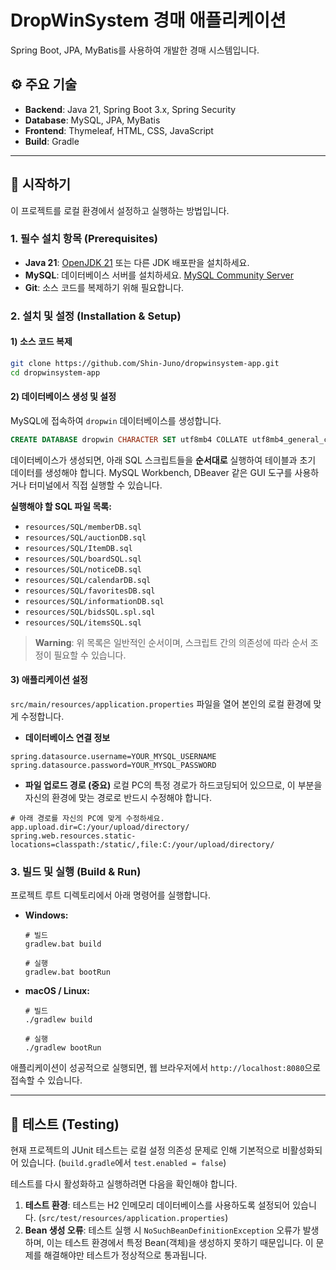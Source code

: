 # DropWinSystem 경매 애플리케이션

Spring Boot, JPA, MyBatis를 사용하여 개발한 경매 시스템입니다.

## ⚙️ 주요 기술
- **Backend**: Java 21, Spring Boot 3.x, Spring Security
- **Database**: MySQL, JPA, MyBatis
- **Frontend**: Thymeleaf, HTML, CSS, JavaScript
- **Build**: Gradle

---

## 🚀 시작하기

이 프로젝트를 로컬 환경에서 설정하고 실행하는 방법입니다.

### 1. 필수 설치 항목 (Prerequisites)

- **Java 21**: [OpenJDK 21](https://jdk.java.net/21/) 또는 다른 JDK 배포판을 설치하세요.
- **MySQL**: 데이터베이스 서버를 설치하세요. [MySQL Community Server](https://dev.mysql.com/downloads/mysql/)
- **Git**: 소스 코드를 복제하기 위해 필요합니다.

### 2. 설치 및 설정 (Installation & Setup)

#### 1) 소스 코드 복제

```bash
git clone https://github.com/Shin-Juno/dropwinsystem-app.git
cd dropwinsystem-app
```


#### 2) 데이터베이스 생성 및 설정

MySQL에 접속하여 `dropwin` 데이터베이스를 생성합니다.

```sql
CREATE DATABASE dropwin CHARACTER SET utf8mb4 COLLATE utf8mb4_general_ci;
```

데이터베이스가 생성되면, 아래 SQL 스크립트들을 **순서대로** 실행하여 테이블과 초기 데이터를 생성해야 합니다. MySQL Workbench, DBeaver 같은 GUI 도구를 사용하거나 터미널에서 직접 실행할 수 있습니다.

**실행해야 할 SQL 파일 목록:**
- `resources/SQL/memberDB.sql`
- `resources/SQL/auctionDB.sql`
- `resources/SQL/ItemDB.sql`
- `resources/SQL/boardSQL.sql`
- `resources/SQL/noticeDB.sql`
- `resources/SQL/calendarDB.sql`
- `resources/SQL/favoritesDB.sql`
- `resources/SQL/informationDB.sql`
- `resources/SQL/bidsSQL.spl.sql`
- `resources/SQL/itemsSQL.sql`

> **Warning**: 위 목록은 일반적인 순서이며, 스크립트 간의 의존성에 따라 순서 조정이 필요할 수 있습니다.

#### 3) 애플리케이션 설정

`src/main/resources/application.properties` 파일을 열어 본인의 로컬 환경에 맞게 수정합니다.

- **데이터베이스 연결 정보**

```properties
spring.datasource.username=YOUR_MYSQL_USERNAME
spring.datasource.password=YOUR_MYSQL_PASSWORD
```

- **파일 업로드 경로 (중요)**
  로컬 PC의 특정 경로가 하드코딩되어 있으므로, 이 부분을 자신의 환경에 맞는 경로로 반드시 수정해야 합니다.

```properties
# 아래 경로를 자신의 PC에 맞게 수정하세요.
app.upload.dir=C:/your/upload/directory/
spring.web.resources.static-locations=classpath:/static/,file:C:/your/upload/directory/
```

### 3. 빌드 및 실행 (Build & Run)

프로젝트 루트 디렉토리에서 아래 명령어를 실행합니다.

- **Windows:**
  ```shell
  # 빌드
  gradlew.bat build

  # 실행
  gradlew.bat bootRun
  ```

- **macOS / Linux:**
  ```shell
  # 빌드
  ./gradlew build

  # 실행
  ./gradlew bootRun
  ```

애플리케이션이 성공적으로 실행되면, 웹 브라우저에서 `http://localhost:8080`으로 접속할 수 있습니다.

---

## 🧪 테스트 (Testing)

현재 프로젝트의 JUnit 테스트는 로컬 설정 의존성 문제로 인해 기본적으로 비활성화되어 있습니다. (`build.gradle`에서 `test.enabled = false`)

테스트를 다시 활성화하고 실행하려면 다음을 확인해야 합니다.

1.  **테스트 환경**: 테스트는 H2 인메모리 데이터베이스를 사용하도록 설정되어 있습니다. (`src/test/resources/application.properties`)
2.  **Bean 생성 오류**: 테스트 실행 시 `NoSuchBeanDefinitionException` 오류가 발생하며, 이는 테스트 환경에서 특정 Bean(객체)을 생성하지 못하기 때문입니다. 이 문제를 해결해야만 테스트가 정상적으로 통과됩니다.

